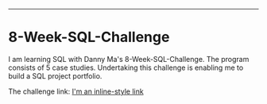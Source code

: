 ----
# 8-Week-SQL-Challenge

I am learning SQL with Danny Ma's 8-Week-SQL-Challenge.  The program consists of 5 case studies.  Undertaking this challenge is enabling me to build a SQL project portfolio. 

The challenge link: [I'm an inline-style link](https://8weeksqlchallenge.com/getting-started/)
